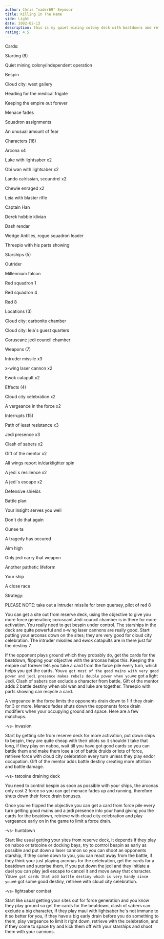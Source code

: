 ```yaml
---
author: Chris "vader69" Seymour
title: Killing In The Name
side: Light
date: 2002-02-13
description: this is my quiet mining colony deck with beatdowns and retrieval on cloud city
rating: 4.5
---
```

Cards: 

Starting (8)
Quiet mining colony/independent operation
Bespin	
Cloud city: west gallery
Heading for the medical frigate
Keeping the empire out forever
Menace fades
Squadron assignments
An unusual amount of fear

Characters (18)
Arcona x4
Luke with lightsaber x2
Obi wan with lightsaber x2
Lando calrissian, scoundrel x2
Chewie enraged x2
Leia with blaster rifle
Captain Han
Derek hobbie klivian
Dash rendar
Wedge Antilles, rogue squadron leader
Threepio with his parts showing

Starships (5)
Outrider
Millennium falcon
Red squadron 1
Red squadron 4
Red 8

Locations (3)
Cloud city: carbonite chamber
Cloud city: leia`s guest quarters
Coruscant: jedi council chamber

Weapons (7)
Intruder missile x3
x-wing laser cannon x2
Ewok catapult x2

Effects (4)
Cloud city celebration x2
A vergeance in the force x2

Interrupts (15)
Path of least resistance x3
Jedi presence x3
Clash of sabers x2
Gift of the mentor x2
All wings report in/darklighter spin
A jedi`s resilience x2
A jedi`s escape x2

Defensive shields
Battle plan
Your insight serves you well
Don`t do that again
Ounee ta
A tragedy has occured
Aim high
Only jedi carry that weapon
Another pathetic lifeform
Your ship
A close race


Strategy: 

PLEASE NOTE: take out a intruder missile for bren quersey, pilot of red 8

You can get a site out from reserve deck, using the objective to give you more force generation; coruscant Jedi council chamber is in there for more activation. You really need to get bespin under control. The starships in the deck are quite powerful and x-wing laser cannons are really good. Start putting your arconas down on the sites; they are very good for cloud city celebration. The intruder missiles and ewok catapults are in there just for the destiny 7.

If the opponent plays ground which they probably do, get the cards for the beatdown, flipping your objective with the arconas helps this. Keeping the empire out forever lets you take a card from the force pile every turn, which helps you get the cards. You`ve got most of the good mains with very good power and jedi presence makes rebels double power when you`ve got a light Jedi. Clash of sabers can exclude a character from battle, Gift of the mentor adds 2 battle destiny when obi wan and luke are together. Threepio with parts showing can recycle a card.
A vergeance in the force limits the opponents drain down to 1 if they drain for 3 or more. Menace fades shuts down the opponents force drain modifiers when your occupying ground and space. Here are a few matchups.


-vs- invasion
Start by getting site from reserve deck for more activation, put down ships to bespin, they are quite cheap with their pilots so it shouldn`t take that long, if they play on naboo, wait till you have got good cards so you can battle them and make them lose a lot of battle druids or lots of force, retrieve force with cloud city celebration every turn unless they play endor occupation. Gift of the mentor adds battle destiny creating more attrition and battle damage.

-vs- tatooine draining deck
You need to control bespin as soon as possible with your ships, the arconas only cost 2 force so you can get menace fades up and running, therefore shuts down their force drain bonuses.
Once you`ve flipped the objective you can get a card from force pile every turn getting good mains and a jedi presence into your hand giving you the cards for the beatdown, retrieve with cloud city celebration and play vergeance early on in the game to limit a force drain.

-vs- huntdown
Start like usual getting your sites from reserve deck, it depends if they play on naboo or tatooine or docking bays, try to control bespin as early as possible and put down a laser cannon so you can shoot an opponents starship, if they come down to you, you can react away from the battle, if they think your just playing arconas for the celebration, get the cards for a beatdown and surprise them, if you put down the jedi and they initiate a duel you can play jedi escape to cancel it and move away that character. You`ve got cards that add battle destiny which is very handy since you`ve got some good destiny, retrieve with cloud  city celebration.

-vs- lightsaber combat
Start like usual getting your sites out for force generation and you know they play ground so get the cards for the beatdown, clash of sabers can exclude a big character, if they play maul with lightsaber he`s not immune to it so better for you, if they have a big early drain before you do something to them, play vergeance to limit it right down, retrieve with the celebration, and if they come to space try and kick them off with your starships and shoot them with your cannons.









